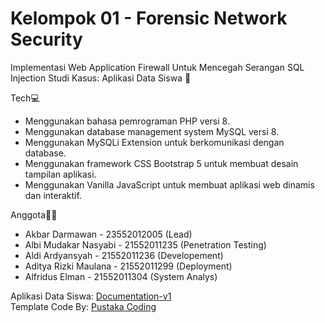 # Kelompok 01 - Forensic Network Security

Implementasi Web Application Firewall Untuk Mencegah Serangan SQL Injection
Studi Kasus: Aplikasi Data Siswa 📌

Tech💻

- Menggunakan bahasa pemrograman PHP versi 8.
- Menggunakan database management system MySQL versi 8.
- Menggunakan MySQLi Extension untuk berkomunikasi dengan database.
- Menggunakan framework CSS Bootstrap 5 untuk membuat desain tampilan aplikasi.
- Menggunakan Vanilla JavaScript untuk membuat aplikasi web dinamis dan interaktif.

Anggota🙍‍♂️

- Akbar Darmawan - 23552012005 (Lead)
- Albi Mudakar Nasyabi - 21552011235 (Penetration Testing)
- Aldi Ardyansyah - 21552011236 (Developement)
- Aditya Rizki Maulana - 21552011299 (Deployment)
- Alfridus Elman - 21552011304 (System Analys)

Aplikasi Data Siswa: [Documentation-v1](https://github.com/albimdkr/aplikasi-data-siswa/blob/master/Documentation-v1.txt)
<br>
Template Code By: [Pustaka Coding](https://github.com/pustakakoding/aplikasi-crud-php8-mysql8-bootstrap5-vanillajs)
